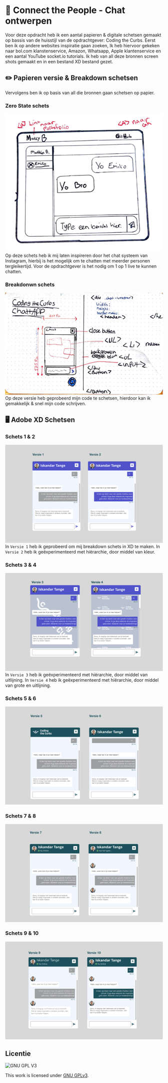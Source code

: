 # 📲 Connect the People - Chat ontwerpen
Voor deze opdracht heb ik een aantal papieren & digitale schetsen gemaakt op bassis van de huisstijl van de opdrachtgever: Coding the Curbs. Eerst ben ik op andere websites inspiratie gaan zoeken, Ik heb hiervoor gekeken naar bol.com klanstenservice, Amazon, Whatsapp, Apple klantenservice en een aantal YouTube socket.io tutorials. Ik heb van all deze bronnen screen shots gemaakt en in een bestand XD bestand gezet.

## ✏️ Papieren versie & Breakdown schetsen
Vervolgens ben ik op basis van all die bronnen gaan schetsen op papier.
### Zero State schets
![afbeelding papieren Schets](https://github.com/M4TThys123/SPRINT-11-Chatroom-Design/blob/main/assets/schets1.jpg)
Op deze schets heb ik mij laten inspireren door het chat systeem van Instagram, hierbij is het mogelijk om te chatten met meerder personen tergleikertijd. Voor de opdrachtgever is het nodig om 1 op 1 live te kunnen chatten. 

### Breakdonwn schets
![afbeelding papieren Schets](https://github.com/M4TThys123/SPRINT-11-Chatroom-Design/blob/main/assets/breakdown.JPG)
Op deze versie heb geprobeerd mijn code te schetsen, hierdoor kan ik gemakkelijk & snel mijn code schrijven.


## 🖥 Adobe XD Schetsen
### Schets 1 & 2
![afbeelding Schets 1 & 2](https://github.com/M4TThys123/SPRINT-11-Chatroom-Design/blob/main/assets/deel1v2.png)
In  ```Versie 1``` heb ik geprobeerd om mij breakdown schets in XD te maken.
In  ```Versie 2``` heb ik geëxperimenteerd met hiërarchie, door middel van kleur.

### Schets 3 & 4
![afbeelding Schets 3 & 4](https://github.com/M4TThys123/SPRINT-11-Chatroom-Design/blob/main/assets/deel2.png)
In  ```Versie 3``` heb ik geëxperimenteerd met hiërarchie, door middel van uitlijning.
In  ```Versie 4``` heb ik geëxperimenteerd met hiërarchie, door middel van grote en uitlijning.

### Schets 5 & 6
![afbeelding Schets 5 & 6](https://github.com/M4TThys123/SPRINT-11-Chatroom-Design/blob/main/assets/deel3.png)

### Schets 7 & 8
![afbeelding Schets 7 & 8](https://github.com/M4TThys123/SPRINT-11-Chatroom-Design/blob/main/assets/deel4.png)

### Schets 9 & 10
![afbeelding Schets 9 & 10](https://github.com/M4TThys123/SPRINT-11-Chatroom-Design/blob/main/assets/deel5.png)


## Licentie

![GNU GPL V3](https://www.gnu.org/graphics/gplv3-127x51.png)

This work is licensed under [GNU GPLv3](./LICENSE).
